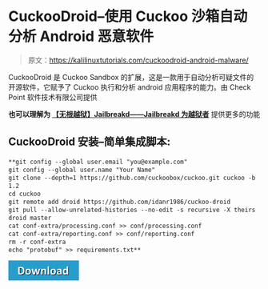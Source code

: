 # CuckooDroid–使用 Cuckoo 沙箱自动分析 Android 恶意软件

> 原文：<https://kalilinuxtutorials.com/cuckoodroid-android-malware/>

CuckooDroid 是 Cuckoo Sandbox 的扩展，这是一款用于自动分析可疑文件的开源软件，它赋予了 Cuckoo 执行和分析 android 应用程序的能力。由 Check Point 软件技术有限公司提供

**也可以理解为 [【无根越狱】Jailbreakd——Jailbreakd 为越狱者](https://kalilinuxtutorials.com/rootless-jailbreakd-jailbreakd-offering-some-more-functionality-to-the-jailbreak/)** 提供更多的功能

## **CuckooDroid 安装–简单集成脚本:**

```
**git config --global user.email "you@example.com"
git config --global user.name "Your Name"
git clone --depth=1 https://github.com/cuckoobox/cuckoo.git cuckoo -b 1.2
cd cuckoo
git remote add droid https://github.com/idanr1986/cuckoo-droid
git pull --allow-unrelated-histories --no-edit -s recursive -X theirs droid master 
cat conf-extra/processing.conf >> conf/processing.conf
cat conf-extra/reporting.conf >> conf/reporting.conf
rm -r conf-extra
echo "protobuf" >> requirements.txt**
```

[![](img//d861a9096555aeb1980fc054015933d7.png)](https://github.com/idanr1986/cuckoo-droid/)